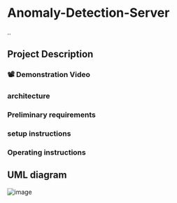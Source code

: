 # Anomaly-Detection-Server
..


## Project Description

### 📽️ Demonstration Video
###  architecture
###  Preliminary requirements
### setup instructions

###  Operating instructions

## UML diagram
![image](https://user-images.githubusercontent.com/73064092/119975369-70144480-bfbe-11eb-9051-49005aa51db1.png)
